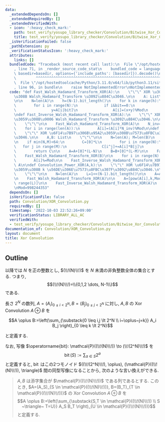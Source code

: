 ```yaml
---
data:
  _extendedDependsOn: []
  _extendedRequiredBy: []
  _extendedVerifiedWith:
  - icon: ':heavy_check_mark:'
    path: test_verify/yosupo_library_checker/Convolution/Bitwise_Xor_Convolution.test.py
    title: test_verify/yosupo_library_checker/Convolution/Bitwise_Xor_Convolution.test.py
  _isVerificationFailed: false
  _pathExtension: py
  _verificationStatusIcon: ':heavy_check_mark:'
  attributes:
    links: []
  bundledCode: "Traceback (most recent call last):\n  File \"/opt/hostedtoolcache/Python/3.11.0/x64/lib/python3.11/site-packages/onlinejudge_verify/documentation/build.py\"\
    , line 71, in _render_source_code_stat\n    bundled_code = language.bundle(stat.path,\
    \ basedir=basedir, options={'include_paths': [basedir]}).decode()\n          \
    \         ^^^^^^^^^^^^^^^^^^^^^^^^^^^^^^^^^^^^^^^^^^^^^^^^^^^^^^^^^^^^^^^^^^^^^^^^^^^^^^^^^\n\
    \  File \"/opt/hostedtoolcache/Python/3.11.0/x64/lib/python3.11/site-packages/onlinejudge_verify/languages/python.py\"\
    , line 96, in bundle\n    raise NotImplementedError\nNotImplementedError\n"
  code: "def Fast_Walsh_Hadamard_Transform_XOR(A):\n    \"\"\" XOR \u306B\u95A2\u3059\
    \u308B Walsh_Hadamard_Transform \u3092\u884C\u3046.\n\n    A: List\n    \"\"\"\
    \n\n    N=len(A)\n    h=(N-1).bit_length()\n    for k in range(h):\n        bit=1<<k\n\
    \        for i in range(N):\n            if i&bit==0:\n                x=A[i]\n\
    \                y=A[i|bit]\n                A[i]=(x+y)%Mod\n                A[i|bit]=(x-y)%Mod\n\
    \ndef Fast_Inverse_Walsh_Hadamard_Transform_XOR(A):\n    \"\"\" XOR \u306B\u95A2\
    \u3059\u308B\u9006 Walsh_Hadamard_Transform \u3092\u884C\u3046.\n\n    A: List\n\
    \    \"\"\"\n\n    Fast_Walsh_Hadamard_Transform_XOR(A)\n    N_inv=pow(len(A),Mod-2,Mod)\n\
    \    for i in range(len(A)):\n        A[i]=(A[i]*N_inv)%Mod\n\ndef Convolution_XOR(A,B):\n\
    \    \"\"\" XOR \u6F14\u7B97\u306B\u95A2\u3059\u308B\u7573\u8FBC\u307F\u3092\u884C\
    \u3046.\n\n    A,B: List\n    \"\"\"\n\n    N=len(A); M=len(B)\n    L=1<<(max(N,M)-1).bit_length()\n\
    \n    if min(N,M)<64:\n        C=[0]*L\n        for i in range(N):\n         \
    \   for j in range(M):\n                C[i^j]+=A[i]*B[j]\n                C[i^j]%=Mod\n\
    \        return C\n\n    A=A+[0]*(L-N)\n    B=B+[0]*(L-M)\n\n    Fast_Walsh_Hadamard_Transform_XOR(A)\n\
    \    Fast_Walsh_Hadamard_Transform_XOR(B)\n\n    for i in range(N):\n        A[i]*=B[i]\n\
    \        A[i]%=Mod\n\n    Fast_Inverse_Walsh_Hadamard_Transform_XOR(A)\n    return\
    \ A\n\ndef Convolution_Power_XOR(A,k):\n    \"\"\" XOR \u6F14\u7B97\u306B\u95A2\
    \u3059\u308B k \u56DE\u306E\u7573\u8FBC\u307F\u3092\u884C\u3046.\n\n    A,B: List\n\
    \    \"\"\"\n\n    N=len(A)\n    L=1<<(N-1).bit_length()\n\n    A=A+[0]*(L-N)\n\
    \n    Fast_Walsh_Hadamard_Transform_XOR(A)\n\n    A=[pow(A[i],k,Mod) for i in\
    \ range(L)]\n\n    Fast_Inverse_Walsh_Hadamard_Transform_XOR(A)\n    return A\n\
    \nMod=998244353"
  dependsOn: []
  isVerificationFile: false
  path: Convolution/XOR_Convolution.py
  requiredBy: []
  timestamp: '2022-10-03 22:52:26+09:00'
  verificationStatus: LIBRARY_ALL_AC
  verifiedWith:
  - test_verify/yosupo_library_checker/Convolution/Bitwise_Xor_Convolution.test.py
documentation_of: Convolution/XOR_Convolution.py
layout: document
title: Xor Convolution
---
```


## Outline

以降では $N$ を正の整数とし, $(\\!(N)\\!)$ を $N$ 未満の非負整数全体の集合とする. つまり,
$$(\\!(N)\\!)=\\{0,1,2 \dots, N-1\\}$$
である.

長さ $2^N$ の数列, $A=(A_i)_{0 \leq i \lt 2^N}, B=(B_j)_{0 \leq j \lt 2^N}$ に対し, $A,B$ の Xor Convolution $A \oplus B$ を

$$A \oplus B:=\left(\sum_{\substack{0 \leq i,j \lt 2^N \\ i~\oplus~j=k}} A_i B_j \right)_{0 \leq k \lt 2^N}$$

と定義する.

なお, 写像 $\operatorname{bit}: \mathcal{P}((\\!(N)\\!)) \to (\\!(2^N)\\!)$ を
$$\operatorname{bit}(S):=\sum_{a \in S} 2^a$$
と定義すると, $\operatorname{bit}$ はこの2つモノイド $((\\!(2^N)\\!), \oplus), (\mathcal{P}((\\!(N)\\!)), \triangle)$ 間の同型写像になることから, 次のような言い換えができる.

> $A,B$ は添字集合が $\mathcal{P}((\\!(N)\\!))$ である列であるとする.
> このとき, $A=(A_S)_{S \in \mathcal{P}((\\!(N)\\!))}, B=(B_T)_{T \in \mathcal{P}((\\!(N)\\!))}$ の Xor Convolution $A \oplus B$ を
> $$A \oplus B:=\left(\sum_{\substack{S,T \in \mathcal{P}((\\!(N)\\!)) \\ S ~\triangle~ T=U}} A_S B_T \right)_{U \in \mathcal{P}((\\!(N)\\!))}$$
> と定義する.
